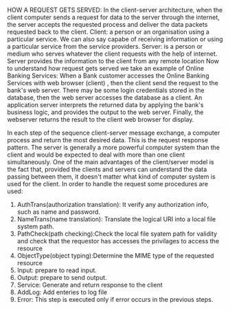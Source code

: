 HOW A REQUEST GETS SERVED:
In the client-server architecture, when the client computer sends a request for data to the server through the internet, the server accepts the requested process and deliver the data packets requested back to the client.
Client: a person or an organisation using a particular service. We can also say capabe of receiving information or using a particular service from the service providers.
Server: is a person or medium who serves whatever the client requests with the help of internet. Server provides the information to the client from any remote location
Now to understand how request gets served we take an example of Online Banking Services: When a Bank customer accesses the Online Banking Services with web browser (client) , then the client send the request to the bank's web server. There may be some login credentials stored in the database, then the web server accesses the database as a client. An application server interprets the returned data by applying the bank's business logic, and provides the output to the web server. Finally, the webserver returns the result to the client web browser for display.

In each step of the sequence client-server message exchange, a computer process and return the most desired data. This is the request response pattern. 
The server is generally a more powerful computer system than the client and would be expected to deal with more than one client simultaneously. One of the main advantages of the client/server model is the fact that, provided the clients and servers can understand the data passing between them, it doesn't matter what kind of computer system is used for the client. 
In order to handle the request some procedures are used:
1. AuthTrans(authorization translation): It verify any authorization info, such as name and password.
2. NameTrans(name translation): Translate the logical URI into a local file system path.
3. PathCheck(path checking):Check the local file syatem path for validity and check that the requestor has accesses the privilages to access the resource
4. ObjectType(object typing):Determine the MIME type of the requested resource
5. Input: prepare to read input.
6. Output: prepare to send output.
7. Service: Generate and return response to the client
8. AddLog: Add enteries to log file
9. Error: This step is executed only if error occurs in the previous steps.